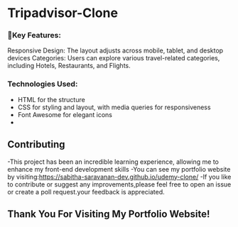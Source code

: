 # Tripadvisor-Clone

### 🚀Key Features:
Responsive Design: The layout adjusts across mobile, tablet, and desktop devices
Categories: Users can explore various travel-related categories, including Hotels, Restaurants, and Flights.


### Technologies Used:
- HTML for the structure
- CSS for styling and layout, with media queries for responsiveness
- Font Awesome for elegant icons
- 
## Contributing
-This project has been an incredible learning experience, allowing me to enhance my front-end development skills
-You can see my portfolio website by visiting:https://sabitha-saravanan-dev.github.io/udemy-clone/
-If you like to contribute or suggest any improvements,please feel free to open an issue or create a poll request.your feedback is appreciated.

## Thank You For Visiting My Portfolio Website!
